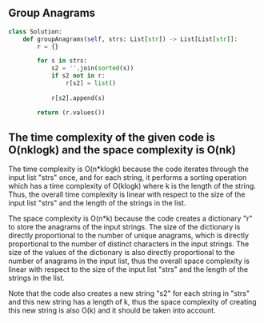 ## Group Anagrams

```python
class Solution:
    def groupAnagrams(self, strs: List[str]) -> List[List[str]]:
        r = {}

        for s in strs:
            s2 = ''.join(sorted(s))
            if s2 not in r:
                r[s2] = list()
    
            r[s2].append(s)

        return (r.values())
```

## The time complexity of the given code is O(nklogk) and the space complexity is O(nk)

The time complexity is O(n*klogk) because the code iterates through the input list "strs" once, and for each string, it performs a sorting operation which has a time complexity of O(klogk) where k is the length of the string. Thus, the overall time complexity is linear with respect to the size of the input list "strs" and the length of the strings in the list.

The space complexity is O(n*k) because the code creates a dictionary "r" to store the anagrams of the input strings. The size of the dictionary is directly proportional to the number of unique anagrams, which is directly proportional to the number of distinct characters in the input strings. The size of the values of the dictionary is also directly proportional to the number of anagrams in the input list, thus the overall space complexity is linear with respect to the size of the input list "strs" and the length of the strings in the list.

Note that the code also creates a new string "s2" for each string in "strs" and this new string has a length of k, thus the space complexity of creating this new string is also O(k) and it should be taken into account.